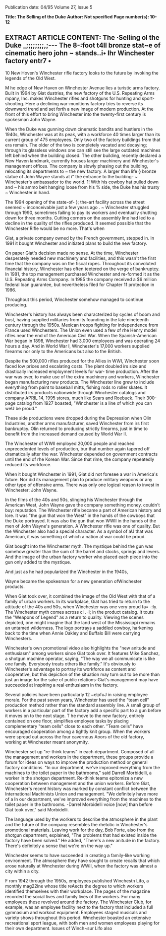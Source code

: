 Publication date: 04/95
Volume 27, Issue 5

**Title: The Selling of the Duke**
**Author: Not specified**
**Page number(s): 10-12**

EXTRACT ARTICLE CONTENT:
The ·Selling ol the Duke 
_;;;;;;;;,;---
The 8-:foot t4ll 
bronze stat~e of 
cinematic hero 
john ~ 
stands..i• lhr 
Winchester 
factory entr7 
• 
-
10 
New Hoven's Winchester rifle factory 
looks to the future by invoking the 
legends of the Old West. 

M
he edge of New Haven on Winchester Avenue lies a 
turistic arms factory. Built in 1994 by Giat 
dustries, the new factory of the U.S. Repeating Arms 
mpany, Inc. makes Winchester rifles and shotguns 
for hunting and sport-shooting. Here a declining war-munitions 
factory tries to reverse its downward trend and set forth a new 
image of modern production. At the front of this effort to bring 
Winchester into the twenty-first century is spokesman John 
Wayne. 

When the Duke was gunning down cinematic bandits and 
hustlers in the 1940s, Winchester was at its peak, with a 
workforce 40 times larger than its current group of 475 
employees. Only two of the factory buildings from that era 
remain. The older of the two is completely vacated and 
decaying; through its glassless windows 
one can still see the large outdated 
machines left behind when the building 
closed. The other building, recently 
declared a New Haven landmark, 
currently houses larger machinery and 
Winchester's management offices. The 
company is slowly phasing out the 
building, relocating its departments to 
~ the new factory. A larger than life 
§ bronze statue of John Wayne stands at 
i" the entrance to the building-
~ Winchester's ambassador to the world. 
1! With his cowboy hat pulled down and 
~ his ammo belt hanging loose from his 
% side, the Duke has his trusty 
~ Winchester in hand. 

The 1994 opening of the state-of-
}; the-art facility across the street seemed 
~ inconceivable just a few years ago . 
~ Winchester struggled through 1990, 
sometimes failing to pay its workers 
and eventually shutting down for three 
months. Cutting corners on the 
assembly line had led to a decline in the 
quality of the rifles produced. It seemed 
possible that the Winchester Rifle 
would be no more. That's when 


Giat, a private company owned by the French government, stepped 
in. In 1991 it bought Winchester and initiated plans to build the 
new factory. 

On paper Giat's decision made no sense. At the time, Winchester 
desperately needed new machinery and facilities, and this wasn't the 
first time that the company was on the fiscal ropes. Throughout its 
convoluted financial history, Winchester has often teetered on the 
verge of bankruptcy. In 1981, the top management purchased 
Winchester and re-formed it as the U.S. Repeating Arms Company. 
In 1985 the company received a $6 million federal loan guarantee, 
but nevertheless filed for Chapter 11 protection in 1986. 

Throughout this period, Winchester somehow managed to continue 
producing. 

Winchester's history has always been characterized by cycles of 
boom and bust, having supplied militaries from its founding in the 
late nineteenth century through the 1950s. Mexican troops fighting 
for independence from France used Winchesters. The Union even 
used a few of rhe Henry model rifles near the end of the American 
Civil War. When the Spanish-American War began in 1898, 
Winchester had 3,000 employees and was operating 24 hours a day. 
And in World War I, Winchester's 17,000 workers supplied firearms 
nor only to the Americans but also to the British. 

Despite the 500,000 rifles produced for the Allies in WWI, 
Winchester soon faced low prices and escalating costs. The plant 
doubled irs size and drastically increased employment levels for war-
time production. After the war was over, to make use of the extra 
machinery and workers, Winchester began manufacturing new 
products. The Winchester line grew to include everything from paint 
to baseball mitts, fishing rods ro roller skates. It distributed irs 
products nationwide through Winchester catalogs and company 
APRIL 14, 1995 
stores, much like Sears and Roebuck. Their 300-page catalog from 
1927 boasted, "Winchester is a line of which you can weU be proud." 

These side productions were dropped during the Depression 
when Olin Industries, another arms manufacturer, saved Winchester 
from irs first bankruptcy. Olin returned to producing strictly 
firearms, just in time to benefit from the increased demand caused by 
World War II. 

The Winchester of WWII employed 20,000 people and reached 
unprecedented levels of production, bur that number again tapered 
off dramatically after the war. Winchester depended on government 
contracts until the end of rhe Korean War. Since that rime, the 
company repeatedly reduced its workforce. 

When it bought Winchester in 1991, Giat did not foresee a war 
in America's future. Nor did its management plan to produce 
military weapons or any other type of offensive arms. There was only 
one logical reason to invest in Winchester: John Wayne. 

In the films of the 40s and 50s, slinging his Winchester through 
the American West, John Wayne gave the company something 
money. couldn't buy: reputation. The Winchester rifle became a part 
of American history and lore. It was "the gun that won the West" in 
the hands of the cowboys that the Duke portrayed. It was also the 
gun that won WWII in the hands of the men of John Wayne's 
generation. A Winchester rifle was one of quality. But the 
Winchester also had a special character. As a symbol of aU that was 
American, it was something of which a nation at war could be proud. 

Giat bought into the Winchester myth. The mystique behind the 
gun was somehow greater than the sum of the barrel and stocks, 
springs and levers. And the image of the urban factory worker who 
placed each piece into the gun only added to the mystique. 

And just as he had popularized the Winchester in the 1940s, 


Wayne became the spokesman for a new 
generation ofWinchester products. 

When Giat took over, it combined the 
image of the Old West with that of a family 
of urban workers. In its workplace, Giat has 
tried to return to the attitude of the 40s and 
50s, when Winchester was one very proud 
fa• -:ly. The Wmchester myth comes across 
cl . ·I; in the product catalog. It touts the 
"Weapons of Legend" as a return to quality. 
Viewing the scenes depicted, one might 
imagine that the land west of the Mississippi 
remains an untamed wilderness. The logo 
portrays a saddled cowboy, harkening back 
to the time when Annie Oakley and Buffalo 
Bill were carrying Winchesters. 

Winchester's own promotional video 
also highlights the "new anitude and 
enthusiasm" among workers since Giat took 
over. It features Mike Sanchez, a shotgun 
machine operator, saying, "The way we all 
communicate is like one family. Everybody 
treats others like family." It's obviously to 
Winchester's advantage to portray its 
workforce as content and cooperative, but 
this depiction of the situation may turn out 
to be more than just an image for the sake of 
public relations-Giat's management may 
have succeeded at inspiring a real 
enthusiasm in the factory. 

Several policies have been particularly 
12 
~elpfuJ in raising employee morale. For the 
past seven years, Winchester has used the 
"team cell" production method rather than 
the standard assembly line. A small group of 
workers in a particular part of the factory 
add a specific part to a gun before it moves 
on to the next stage. T he move to the new 
factory, entirely contained on one floor, 
simplifies employee tasks by placing 
complementary "team cells" close to each 
other. "Team cells" have encouraged 
cooperation among a tightly knit group. 
When the workers were spread out across 
the four cavernous Aoors of the old factory, 
working at Winchester meant anonymity. 

Winchester set up "re-think teams" in 
each department. Composed of all the 
management and 
workers 
in 
the 
department, these groups provide a forum 
for ideas on ways to improve the production 
method or general factory conditions. "In 
our department, we've improved everything 
from the machines to the toilet paper in the 
bathrooms," said Darrell Morbidelli, a 
worker in the shotgun department. Re-think 
teams epitomize a new cooperation between 
management and the union workers. Before 
Giat, Winchester's recent history was 
marked by constant conflict between the 
International Machinists Union and 
management. "We definitely have more of a 
In our department, 
we've improved 
everything from the 
machines to the toilet 
paper in the 
bathrooms. 
-Darrel Morbidelli 
voice [now] than before Giat took over," 
said Morbidelli. 

The language used by the workers to 
describe the atmosphere in the plant and the 
future of the company resembles the 
rhetotic in Winchester's promotional 
materials. Leaving work for the day, Bob 
Forte, also from the shotgun department, 
explained, "The problems that had existed 
inside the factory have been solved." He 
added, "There's a new anitude in the 
factory. There's definitely a sense that we're 
on the way up." 

Winchester seems to have succeeded in 
creating a family-like working environment. 
The atmosphere they have sought to create 
recalls that which arose naturally at 
Wmchester during WWII, when the factory 
was almost a city within a city. 

F
rom 1942 through the 1950s, 
employees published Winchestn Lifo, a 
monthly mag22ine whose title reAects 
the degree to which workers identified 
themselves with their workplace. The pages 
of the magazine recorded the social lives and 
family lives of the workers. For many 
employees these revolved around the factory. 
The Winchester Club, for example, was an 
employee facility next to the factory that 
included a full gymnasium and workout 
equipment. Employees staged musicals and 
variety shows throughout this period. 
Wmchester boasted an extensive recreational 
sport league, with both men and women 
employees playing for 
their 
own 
department. Issues of Winch~sur Lifo also